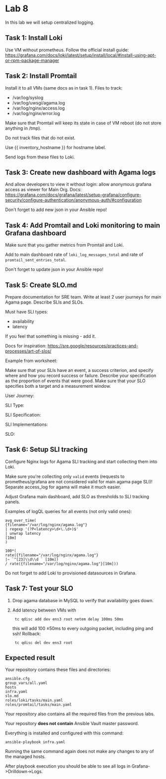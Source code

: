 # Lab 8

In this lab we will setup centralized logging.

## Task 1: Install Loki

Use VM without prometheus. Follow the official install guide:
https://grafana.com/docs/loki/latest/setup/install/local/#install-using-apt-or-rpm-package-manager

## Task 2: Install Promtail

Install it to all VMs (same docs as in task 1).
Files to track:

  - /var/log/syslog
  - /var/log/uwsgi/agama.log
  - /var/log/nginx/access.log
  - /var/log/nginx/error.log

Make sure that Promtail will keep its state in case of VM reboot (do not store anything in /tmp).

Do not track files that do not exist.

Use {{ inventory_hostname }} for hostname label.

Send logs from these files to Loki.

## Task 3: Create new dashboard with Agama logs

And allow developers to view it without login: 
allow anonymous grafana access as viewer for Main Org.
Docs: https://grafana.com/docs/grafana/latest/setup-grafana/configure-security/configure-authentication/anonymous-auth/#configuration

Don't forget to add new json in your Ansible repo!

## Task 4: Add Promtail and Loki monitoring to main Grafana dashboard

Make sure that you gather metrics from Promtail and Loki.

Add to main dashboard rate of `loki_log_messages_total` and rate of `promtail_sent_entries_total`.

Don't forget to update json in your Ansible repo!

## Task 5: Create SLO.md

Prepare documentation for SRE team. Write at least 2 user journeys for main Agama page. Describe SLIs and SLOs.

Must have SLI types:
  - availability
  - latency

If you feel that something is missing - add it.

Docs for inspiration: https://sre.google/resources/practices-and-processes/art-of-slos/

Example from worksheet:

Make sure that your SLIs have an event, a success criterion, and specify where and 
how you record success or failure. Describe your specification as the proportion of 
events that were good. Make sure that your SLO specifies both a target and a 
measurement window.

User Journey:

SLI Type:

SLI Specification:

SLI Implementations:

SLO:

## Task 6: Setup SLI tracking

Configure Nginx logs for Agama SLI tracking and start collecting them into Loki.

Make sure you're collecting only `valid` events (requests to prometheus/grafana are not considered valid for main agama page SLI)! Separate access_log for agama will make it much easier.

Adjust Grafana main dashboard, add SLO as thresholds to SLI tracking panels.

Examples of logQL queries for all events (not only valid ones):

    avg_over_time(
    {filename="/var/log/nginx/agama.log"}
    | regexp '(?P<latency>\d+\.\d+)$'
    | unwrap latency
    [10m]
    )

    100*(
    rate({filename="/var/log/nginx/agama.log"} 
    |~ `^[23]\\d\\d ` [10m])
    / rate({filename="/var/log/nginx/agama.log"}[10m]))

Do not forget to add Loki to provisioned datasources in Grafana.

## Task 7: Test your SLO

1. Drop agama database in MySQL to verify that availability goes down.
2. Add latency between VMs with

        tc qdisc add dev ens3 root netem delay 100ms 50ms

    this will add 100 ±50ms to every outgoing packet, including ping and ssh! Rollback:

        tc qdisc del dev ens3 root

## Expected result

Your repository contains these files and directories:

    ansible.cfg
    group_vars/all.yaml
    hosts
    infra.yaml
    slo.md
    roles/loki/tasks/main.yaml
    roles/promtail/tasks/main.yaml

Your repository also contains all the required files from the previous labs.

Your repository **does not contain** Ansible Vault master password.

Everything is installed and configured with this command:

	ansible-playbook infra.yaml

Running the same command again does not make any changes to any of the managed
hosts.

After playbook execution you should be able to see all logs in Grafana->Drilldown->Logs.
